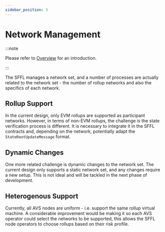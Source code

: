 ```yaml
---
sidebar_position: 3
---
```


# Network Management

:::note

Please refer to [Overview](./overview.md) for an introduction.

:::

The SFFL manages a network set, and a number of processes are actually related to the network set -
the number of rollup networks and also the specifics of each network.

## Rollup Support

In the current design, only EVM rollups are supported as participant networks. However, in terms of
non-EVM rollups, the challenge is the state verification process is different. It is necessary to
integrate it in the SFFL contracts and, depending on the network, potentially adapt the
`StateRootUpdateMessage` format.

## Dynamic Changes

One more related challenge is dynamic changes to the network set. The current
design only supports a static network set, and any changes require a new setup.
This is not ideal and will be tackled in the next phase of development.

## Heterogenous Support

Currently, all AVS nodes are uniform - i.e. support the same rollup virtual machine. A considerable
improvement would be making it so each AVS operator could select the networks to be supported, this
allows the SFFL node operators to choose rollups based on their risk profile.

